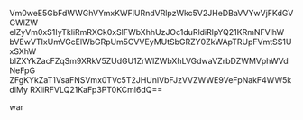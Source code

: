 Vm0weE5GbFdWWGhVYmxKWFlURndVRlpzWkc5V2JHeDBaVVYwVjFKdGVGWlZW
elZyVm0xS1IyTkliRmRXCk0xSlFWbXhhUzJOc1duRldiRlpYQ21KRmNFVlhW
bVEwVTIxUmVGcElWbGRpUm5CVVEyMUtSbGRZY0ZkWApTRUpFVmtSS1UxSXhW
blZXYkZacFZqSm9XRkV5ZUdGU1ZrWlZWbXhLVGdwaVZrbDZWMVphWVdNeFpG
ZFgKYkZaT1VsaFNSVmx0TVc5T2JHUnlVbFJzVVZWWE9VeFpNakF4WW5kdlMy
RXliRFVLQ21KaFp3PT0KCml6dQ==

war